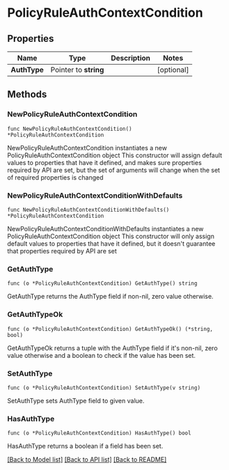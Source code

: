 # PolicyRuleAuthContextCondition

## Properties

Name | Type | Description | Notes
------------ | ------------- | ------------- | -------------
**AuthType** | Pointer to **string** |  | [optional] 

## Methods

### NewPolicyRuleAuthContextCondition

`func NewPolicyRuleAuthContextCondition() *PolicyRuleAuthContextCondition`

NewPolicyRuleAuthContextCondition instantiates a new PolicyRuleAuthContextCondition object
This constructor will assign default values to properties that have it defined,
and makes sure properties required by API are set, but the set of arguments
will change when the set of required properties is changed

### NewPolicyRuleAuthContextConditionWithDefaults

`func NewPolicyRuleAuthContextConditionWithDefaults() *PolicyRuleAuthContextCondition`

NewPolicyRuleAuthContextConditionWithDefaults instantiates a new PolicyRuleAuthContextCondition object
This constructor will only assign default values to properties that have it defined,
but it doesn't guarantee that properties required by API are set

### GetAuthType

`func (o *PolicyRuleAuthContextCondition) GetAuthType() string`

GetAuthType returns the AuthType field if non-nil, zero value otherwise.

### GetAuthTypeOk

`func (o *PolicyRuleAuthContextCondition) GetAuthTypeOk() (*string, bool)`

GetAuthTypeOk returns a tuple with the AuthType field if it's non-nil, zero value otherwise
and a boolean to check if the value has been set.

### SetAuthType

`func (o *PolicyRuleAuthContextCondition) SetAuthType(v string)`

SetAuthType sets AuthType field to given value.

### HasAuthType

`func (o *PolicyRuleAuthContextCondition) HasAuthType() bool`

HasAuthType returns a boolean if a field has been set.


[[Back to Model list]](../README.md#documentation-for-models) [[Back to API list]](../README.md#documentation-for-api-endpoints) [[Back to README]](../README.md)


